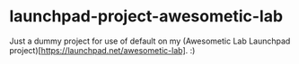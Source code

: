 # launchpad-project-awesometic-lab

Just a dummy project for use of default on my (Awesometic Lab Launchpad project)[https://launchpad.net/awesometic-lab]. :)
